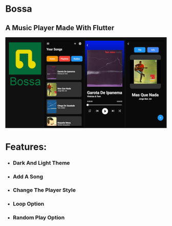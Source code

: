 # Bossa

## A Music Player Made With Flutter

![Banner](./github/markdown/banner.png "Banner")  

# Features:
- ### Dark And Light Theme
- ### Add A Song
- ### Change The Player Style
- ### Loop Option
- ### Random Play Option

